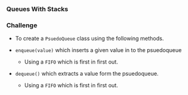 ###  Queues With Stacks





### Challenge


* To create a ``` PsuedoQueue ``` class using the following methods.

* ``` enqueue(value) ``` which inserts a given value in to the psuedoqueue
  - Using a ``` FIFO ``` which is first in first out.


* ``` dequeue() ```  which extracts a value form the psuedoqueue.
   - Using a ``` FIFO ``` which is first in first out.